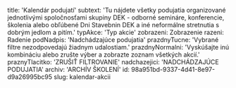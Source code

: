 title: 'Kalendár podujatí'
subtext: 'Tu nájdete všetky podujatia organizované jednotlivými spoločnosťami skupiny DEK - odborné semináre, konferencie, školenia alebo obľúbené Dni Stavebnin DEK a iné neformálne stretnutia s dobrým jedlom a pitím.'
typAkce: 'Typ akcie'
zobrazeni: Zobrazenie
razeni: Radenie
podNadpis: 'Nadchádzajúce podujatia'
prazdnyTucne: 'Vybrané filtre nezodpovedajú žiadnym udalostiam.'
prazdnyNormalni: 'Vyskúšajte inú kombináciu alebo zrušte výber a zobrazte zoznam všetkých akcií.'
praznyTlacitko: 'ZRUŠIŤ FILTROVANIE'
nadchazejici: 'NADCHÁDZAJÚCE PODUJATIA'
archiv: 'ARCHÍV ŠKOLENÍ'
id: 98a951bd-9337-4d41-8e97-d9a26995bc95
slug: kalendar-akcii
